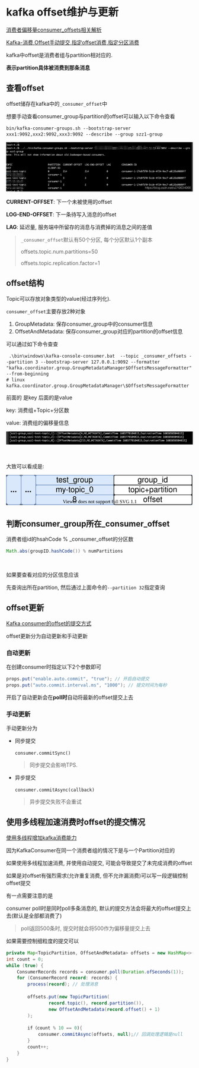 # kafka offset维护与更新

[消费者偏移量consumer_offsets相关解析](https://shirenchuang.blog.csdn.net/article/details/109306637)

[Kafka-消费,Offset手动提交,指定offset消费,指定分区消费](https://blog.csdn.net/weixin_37150792/article/details/89851731)

kafka中offset是消费者组与partition相对应的. 

**表示partition具体被消费到那条消息**



## 查看offset

offset储存在kafka中的`_consumer_offset`中

想要手动查看consumer_group与partition的offset可以输入以下命令查看

```shell
bin/kafka-consumer-groups.sh --bootstrap-server xxx1:9092,xxx2:9092,xxx3:9092 --describe --group szz1-group
```

![1](offset%E7%BB%B4%E6%8A%A4%E4%B8%8E%E6%9B%B4%E6%96%B0.assets/1.png)

**CURRENT-OFFSET**: 下一个未被使用的offset

**LOG-END-OFFSET**:  下一条待写入消息的offset

**LAG**: 延迟量, 服务端中所留存的消息与消费掉的消息之间的差值

>   `_consumer_offset`默认有50个分区, 每个分区默认1个副本
>
>   offsets.topic.num.partitions=50
>
>   offsets.topic.replication.factor=1



## offset结构

Topic可以存放对象类型的value(经过序列化). 

`consumer_offset`主要存放2种对象

1.   GroupMetadata: 保存consumer_group中的consumer信息
2.   OffsetAndMetadata: 保存consumer_group对应的partition的offset信息

可以通过如下命令查查

```shell
 .\bin\windows\kafka-console-consumer.bat  --topic _consumer_offsets --partition 3 --bootstrap-server 127.0.0.1:9092 --formatter "kafka.coordinator.group.GroupMetadataManager$OffsetsMessageFormatter" --from-beginning
# linux kafka.coordinator.group.GroupMetadataManager\$OffsetsMessageFormatter
```

前面的 是key 后面的是value

key: 消费组+Topic+分区数

value: 消费组的偏移量信息

![GroupMetadata与OffsetAndMetadata](offset%E7%BB%B4%E6%8A%A4%E4%B8%8E%E6%9B%B4%E6%96%B0.assets/GroupMetadata%E4%B8%8EOffsetAndMetadata.png)

​		

大致可以看成是:

![kafka__consumer_offset储存结构](offset%E7%BB%B4%E6%8A%A4%E4%B8%8E%E6%9B%B4%E6%96%B0.assets/kafka__consumer_offset%E5%82%A8%E5%AD%98%E7%BB%93%E6%9E%84.svg)



## 判断consumer_group所在_consumer_offset

消费者组id的hsahCode % _consumer_offset的分区数

```java
Math.abs(groupID.hashCode()) % numPartitions
```

​		

如果要查看对应的分区信息应该

先查询出所在partition, 然后通过上面命令的`--partition 32`指定查询



## offset更新

[Kafka consumer的offset的提交方式](https://www.jianshu.com/p/3a25a1aaebc1)

offset更新分为自动更新和手动更新



### 自动更新

在创建consumer时指定以下2个参数即可

```java
props.put("enable.auto.commit", "true"); // 开启自动提交
props.put("auto.commit.interval.ms", "1000"); // 提交时间为每秒
```

开启了自动更新会在**poll时**自动将最新的offset提交上去



### 手动更新

手动更新分为

*   同步提交

    `consumer.commitSync()`

    >   同步提交会影响TPS. 

*   异步提交

    `consumer.commitAsync(callback)`

    >   异步提交失败不会重试







## 使用多线程加速消费时offset的提交情况

[使用多线程增加kafka消费能力](https://segmentfault.com/a/1190000018640106)

因为KafkaConsumer在同一个消费者组的情况下是与一个Partition对应的

如果使用多线程加速消费, 并使用自动提交, 可能会导致提交了未完成消费的offset

如果是对offset有强烈需求(允许重复消费, 但不允许漏消费)可以写一段逻辑控制offset提交

有一点需要注意的是

consumer poll时是同时poll多条消息的, 默认的提交方法会将最大的offset提交上去(默认是全部都消费了)

>   poll返回500条时, 提交时就会将500作为偏移量提交上去

如果需要控制细粒度的提交可以

```java
private Map<TopicPartition, OffsetAndMetadata> offsets = new HashMap<>();
int count = 0;
while (true) {
    ConsumerRecords records = consumer.poll(Duration.ofSeconds(1));
    for (ConsumerRecord record: records) {
        process(record); // 处理消息
        
        offsets.put(new TopicPartition(
                record.topic(), record.partition()), 
                new OffsetAndMetadata(record.offset() + 1)
        );

        if（count % 10 == 0){
            consumer.commitAsync(offsets, null);// 回调处理逻辑是null 
        }
        count++;
    }
}
```





